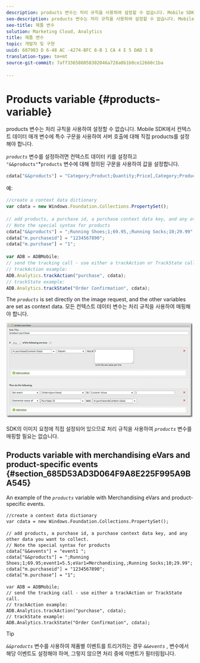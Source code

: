 ```yaml
---
description: products 변수는 처리 규칙을 사용하여 설정할 수 없습니다. Mobile SDK에서 컨텍스트 데이터 매개 변수에 특수 구문을 사용하여 서버 호출에 대해 직접 products를 설정해야 합니다.
seo-description: products 변수는 처리 규칙을 사용하여 설정할 수 없습니다. Mobile SDK에서 컨텍스트 데이터 매개 변수에 특수 구문을 사용하여 서버 호출에 대해 직접 products를 설정해야 합니다.
seo-title: 제품 변수
solution: Marketing Cloud, Analytics
title: 제품 변수
topic: 개발자 및 구현
uuid: 607983 D 6-48 AC -4274-BFC 8-B 1 CA 4 E 5 DAD 1 B
translation-type: tm+mt
source-git-commit: 7aff336586058302046a728a0b1b0ce12660c1ba

---
```



# Products variable {#products-variable}

products 변수는 처리 규칙을 사용하여 설정할 수 없습니다. Mobile SDK에서 컨텍스트 데이터 매개 변수에 특수 구문을 사용하여 서버 호출에 대해 직접 products를 설정해야 합니다.

*`products`* 변수를 설정하려면 컨텍스트 데이터 키를 설정하고 `"&&products"`*`products` 변수에 대해 정의된 구문을 사용하여 값을 설정합니다.

```js
cdata["&&products"] = "Category;Product;Quantity;Price[,Category;Product;Quantity;Price]";
```

예:

```js
//create a context data dictionary 
var cdata = new Windows.Foundation.Collections.PropertySet(); 
 
// add products, a purchase id, a purchase context data key, and any other data you want to collect. 
// Note the special syntax for products 
cdata["&&products"] = ";Running Shoes;1;69.95,;Running Socks;10;29.99"; 
cdata["m.purchaseid"] = "1234567890"; 
cdata["m.purchase"] = "1"; 
 
var ADB = ADBMobile; 
// send the tracking call - use either a trackAction or TrackState call. 
// trackAction example: 
ADB.Analytics.trackAction("purchase", cdata); 
// trackState example: 
ADB.Analytics.trackState("Order Confirmation", cdata);
```

The *`products`* is set directly on the image request, and the other variables are set as context data. 모든 컨텍스트 데이터 변수는 처리 규칙을 사용하여 매핑해야 합니다.

![](assets/products-procrules.png)

SDK의 이미지 요청에 직접 설정되어 있으므로 처리 규칙을 사용하여 *`products`* 변수를 매핑할 필요는 없습니다.

## Products variable with merchandising eVars and product-specific events {#section_685D53AD3D064F9A8E225F995A9BA545}

An example of the *`products`* variable with Merchandising eVars and product-specific events.

```
//create a context data dictionary 
var cdata = new Windows.Foundation.Collections.PropertySet(); 
  
// add products, a purchase id, a purchase context data key, and any other data you want to collect. 
// Note the special syntax for products 
cdata["&&events"] = "event1 "; 
cdata["&&products"] = ";Running Shoes;1;69.95;event1=5.5;eVar1=Merchandising,;Running Socks;10;29.99"; 
cdata["m.purchaseid"] = "1234567890"; 
cdata["m.purchase"] = "1"; 
  
var ADB = ADBMobile; 
// send the tracking call - use either a trackAction or TrackState call. 
// trackAction example: 
ADB.Analytics.trackAction("purchase", cdata); 
// trackState example: 
ADB.Analytics.trackState("Order Confirmation", cdata);
```

>[!TIP]
>
>*`&&products`* 변수를 사용하여 제품별 이벤트를 트리거하는 경우 *`&&events`* , 변수에서 해당 이벤트도 설정해야 하며, 그렇지 않으면 처리 중에 이벤트가 필터링됩니다.

